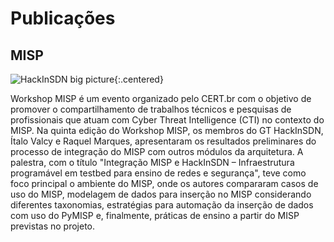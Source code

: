 # Publicações

## MISP

![HackInSDN big picture](/assets/img/MISP.png){:.centered}

Workshop MISP é um evento organizado pelo CERT.br com o objetivo de promover o compartilhamento de trabalhos técnicos e pesquisas de profissionais que atuam com Cyber ​​Threat Intelligence (CTI) no contexto do MISP. Na quinta edição do Workshop MISP, os membros do GT HackInSDN, Ítalo Valcy e Raquel Marques, apresentaram os resultados preliminares do processo de integração do MISP com outros módulos da arquitetura. A palestra, com o título "Integração MISP e HackInSDN – Infraestrutura programável em testbed para ensino de redes e segurança", teve como foco principal o ambiente do MISP, onde os autores compararam casos de uso do MISP, modelagem de dados para inserção no MISP considerando diferentes taxonomias, estratégias para automação da inserção de dados com uso do PyMISP e, finalmente, práticas de ensino a partir do MISP previstas no projeto.
